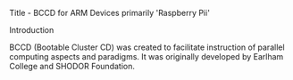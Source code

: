 Title - BCCD for ARM Devices primarily 'Raspberry Pii'

Introduction

BCCD (Bootable Cluster CD) was created to facilitate instruction of parallel computing aspects and paradigms. It was originally developed by Earlham College and SHODOR Foundation.


